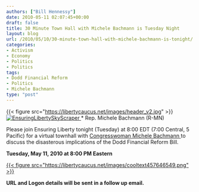 ```yaml
---
authors: ["Bill Hennessy"]
date: 2010-05-11 02:07:45+00:00
draft: false
title: 30 Minute Town Hall with Michele Bachmann is Tuesday Night
layout: blog
url: /2010/05/10/30-minute-town-hall-with-michele-bachmann-is-tonight/
categories:
- Activism
- Economy
- Politics
- Politics
tags:
- Dodd Financial Reform
- Politics
- Michele Bachmann
type: "post"
---
```


{{< figure src="https://libertycaucus.net/images/header_v2.jpg" >}}
[![EnsuringLibertySkyScraper](https://hennessysview.com/wp-content/uploads/2010/05/EnsuringLibertySkyScraper_thumb1.jpg)
](https://hennessysview.com/wp-content/uploads/2010/05/EnsuringLibertySkyScraper1.jpg)*
Rep. Michele Bachmann (R-MN)

 

Please join Ensuring Liberty tonight (Tuesday) at 8:00 EDT (7:00 Central, 5 Pacific) for a virtual townhall with [Congresswoman Michele Bachmann ](https://www.michelebachmann.com/)to discuss the disasterous implications of the Dodd Financial Reform Bill.

 

**Tuesday, May 11, 2010 at 8:00 PM Eastern**

[{{< figure src="https://libertycaucus.net/images/cooltext457646549.png" >}}
](https://events.constantcontact.com/register/event?oeidk=a07e2vnt2jgfd8c9ed7)  

    
**URL and Logon details will be sent in a follow up email.**
